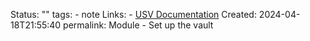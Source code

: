 Status: ""
tags: - note Links: - [USV Documentation](https://notes.johnmavrick.com/USV+Documentation) Created: 2024-04-18T21:55:40 permalink: Module - Set up the vault